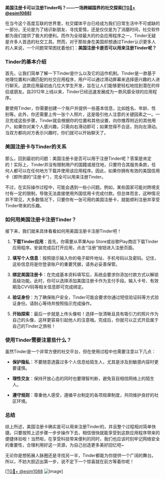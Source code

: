 **美国注册卡可以注册Tinder吗？——一场跨越国界的社交探索[[TG💪+ @esim1088](https://t.me/s/esim1088)]**

在当今这个高度互联的世界里，社交媒体平台已经成为我们日常生活中不可或缺的一部分。无论是为了结识新朋友、寻找爱情，还是仅仅是为了消磨时间，社交软件都为我们提供了极大的便利。而作为全球最大的约会应用程序之一，Tinder无疑是许多人首选的社交工具。然而，对于那些身在美国却想通过Tinder认识更多人的人来说，一个问题常常困扰着他们：**美国注册卡是否可以用来注册Tinder呢？**

### Tinder的基本介绍

首先，让我们简单了解一下Tinder是什么以及它的运作机制。Tinder是一款基于地理位置和兴趣匹配的社交应用程序，用户可以通过滑动屏幕来选择感兴趣的人进行聊天。这款应用最初由几位大学生开发，旨在让人们能够更轻松地找到潜在的伴侣或朋友。自2012年上线以来，Tinder已经迅速发展成为一款风靡全球的应用程序。

要使用Tinder，你需要创建一个账户并提供一些基本信息，比如姓名、年龄、性别等。此外，你还需要上传一张个人照片，这是吸引他人注意的关键因素之一。一旦完成这些步骤，Tinder就会根据你的位置和其他设置，向你推荐附近的其他用户。如果你对某个人感兴趣，只需向右滑动即可；如果觉得不合适，则向左滑动。当双方都向对方表示兴趣时，你们就可以开始聊天了。

### 美国注册卡与Tinder的关系

那么，回到最初的问题：美国注册卡是否可以用于注册Tinder呢？答案是肯定的！实际上，Tinder并没有限制用户的国籍或居住地，只要符合其服务条款，任何人都可以在任何地方下载并使用该应用程序。因此，如果你拥有有效的美国信用卡（即所谓的“注册卡”），完全可以用来注册Tinder。

不过，在实际操作过程中，可能会遇到一些小问题。例如，某些国家可能对跨境支付有一定的限制，导致无法直接使用外国信用卡完成付款。但总体而言，这种情况并不常见，大多数情况下，只要你有一张可用的美国注册卡，就能顺利注册并享受Tinder带来的乐趣。

### 如何用美国注册卡注册Tinder？

接下来，我们就来具体看看如何用美国注册卡注册Tinder吧！

1. **下载Tinder应用**：首先，你需要从苹果App Store或谷歌Play商店下载Tinder应用程序。安装完成后打开应用，点击“注册”按钮进入注册页面。
   
2. **填写个人信息**：按照提示输入你的电子邮件地址、手机号码以及密码。记住，这些信息将是你登录账户的重要凭据，请务必妥善保管。

3. **绑定美国注册卡**：在完成基本资料填写后，系统会要求你添加付款方式以解锁高级功能。此时，你可以选择添加美国注册卡作为支付手段。输入卡号、有效期及CVV码等相关信息即可完成绑定。

4. **验证身份**：为了确保账户安全，Tinder可能会要求你通过短信验证码等方式验证身份。请耐心等待并按照指示完成操作。

5. **开始探索**：最后一步就是上传头像啦！选择一张清晰且具有吸引力的照片作为自己的头像，这样更容易引起他人的注意哦。完成后，你就可以正式开启属于自己的Tinder之旅啦！

### 使用Tinder需要注意些什么？

虽然Tinder是一个非常方便的社交平台，但在使用过程中也需要注意以下几点：

- **保护隐私**：不要随意透露过多个人信息给陌生人，尤其是涉及到敏感内容时更要谨慎。
  
- **理性交友**：保持开放心态的同时也要理智判断，避免盲目相信网络上的陌生人。
  
- **遵守规则**：尊重他人感受，遵循平台制定的各项规章制度，共同维护良好的社区环境。

### 总结

综上所述，美国注册卡确实是可以用来注册Tinder的，并且整个过程相对简单快捷。只要按照上述步骤一步步操作下去，相信很快就能享受到这款应用程序带来的便捷体验啦！当然啦，在享受科技带来便利的同时，我们也应该时刻牢记网络安全的重要性，合理利用好这一资源，为自己创造更多美好回忆吧~

无论你是想拓展人脉圈还是寻找另一半，Tinder都能为你提供一个广阔的舞台。所以，不妨大胆迈出第一步，说不定下一个惊喜就在前方等着你呢！

[[TG💪+ @esim1088](https://t.me/s/esim1088) ![Image](https://i.postimg.cc/4NQfJmqS/Snipaste-2025-05-13-00-14-12.png)]